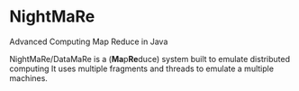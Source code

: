 # NightMaRe
Advanced Computing Map Reduce in Java

NightMaRe/DataMaRe is a (<b>Ma</b>p<b>Re</b>duce) system built to emulate distributed computing
It uses multiple fragments and threads to emulate a multiple machines.
